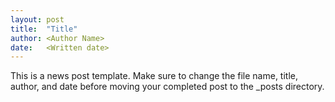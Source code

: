 ```yaml
---
layout: post
title:  "Title"
author: <Author Name>
date:   <Written date>
---
```


This is a news post template. Make sure to change the file name, title, author, and date before moving your completed post to the _posts directory.

